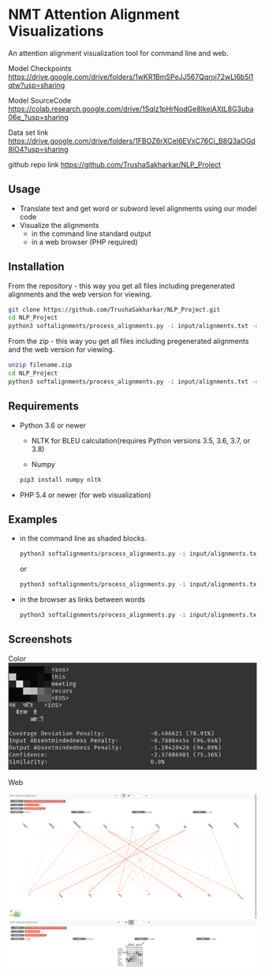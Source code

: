 # NMT Attention Alignment Visualizations
An attention alignment visualization tool for command line and web. 

Model Checkpoints
https://drive.google.com/drive/folders/1wKR1BmSPeJJ567Qqroj72wLI6b5l1qtw?usp=sharing

Model SourceCode
https://colab.research.google.com/drive/1Sqlz1pHrNodGe8IkejAXtL8G3uba06e_?usp=sharing

Data set link
https://drive.google.com/drive/folders/1FBOZ6rXCeI6EVxC76Cj_B8Q3aOGd8lO4?usp=sharing

github repo link
https://github.com/TrushaSakharkar/NLP_Project

Usage
---------

  - Translate text and get word or subword level alignments using our model code
  - Visualize the alignments
    - in the command line standard output
    - in a web browser (PHP required)

Installation
---------

From the repository - this way you get all files including pregenerated alignments and the web version for viewing.
```bash
git clone https://github.com/TrushaSakharkar/NLP_Project.git
cd NLP_Project
python3 softalignments/process_alignments.py -i input/alignments.txt -o color/web
```

From the zip - this way you get all files including pregenerated alignments and the web version for viewing.
```bash
unzip filename.zip
cd NLP_Project
python3 softalignments/process_alignments.py -i input/alignments.txt -o color/web
```

Requirements
---------

* Python 3.6 or newer

    * NLTK for BLEU calculation(requires Python versions 3.5, 3.6, 3.7, or 3.8)
	
	* Numpy
	
	```bash
	pip3 install numpy nltk
	```

* PHP 5.4 or newer (for web visualization)

Examples
---------

  - in the command line as shaded blocks. 
	```sh
	python3 softalignments/process_alignments.py -i input/alignments.txt -o color
	```
	
	  or
	```sh
	python3 softalignments/process_alignments.py -i input/alignments.txt -o block2
	```
		
  - in the browser as links between words
	
	```sh
	python3 softalignments/process_alignments.py -i input/alignments.txt -o web
	```

Screenshots
---------
Color
![N|Solid](https://github.com/TrushaSakharkar/NLP_Project/blob/master/img/terminal.png)
 
<!-- ![N|Solid](https://github.com/M4t1ss/sAliViz/blob/master/assets/Screenshots/colorAlignments.PNG?raw=true) ![N|Solid](https://github.com/M4t1ss/sAliViz/blob/master/assets/Screenshots/blockAlignments.PNG?raw=true) ![N|Solid](https://github.com/M4t1ss/sAliViz/blob/master/assets/Screenshots/block2.png?raw=true)  -->

Web
<!-- ![N|Solid](https://github.com/M4t1ss/sAliViz/blob/master/assets/Screenshots/webAlignments.PNG?raw=true) -->
![N|Solid](https://github.com/TrushaSakharkar/NLP_Project/blob/master/img/edge.png)
![N|Solid](https://github.com/TrushaSakharkar/NLP_Project/blob/master/img/matrix.png)



